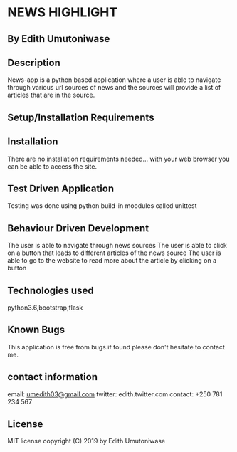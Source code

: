 # NEWS HIGHLIGHT

## By Edith Umutoniwase

## Description

News-app is a python based application where a user is able to navigate through various url sources of news and the sources will provide a list of articles that are in the source.

## Setup/Installation Requirements

## Installation

There are no installation requirements needed... with your web browser you can be able to access the site.

## Test Driven Application

Testing was done using python build-in moodules called unittest

## Behaviour Driven Development

The user is able to navigate through news sources
The user is able to click on a button that leads to different articles of the news source
The user is able to go to the website to read more about the article by clicking on a button

## Technologies used

python3.6,bootstrap,flask

## Known Bugs

This application is free from bugs.if found please don't hesitate to contact me.

## contact information

email: umedith03@gmail.com
twitter: edith.twitter.com
contact: +250 781 234 567

## License

MIT license copyright (C) 2019 by Edith Umutoniwase